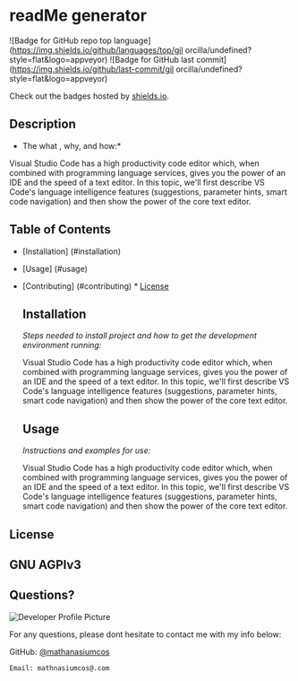 # readMe generator
  
  ![Badge for GitHub repo top language](https://img.shields.io/github/languages/top/gil orcilla/undefined?style=flat&logo=appveyor) ![Badge for GitHub last commit](https://img.shields.io/github/last-commit/gil orcilla/undefined?style=flat&logo=appveyor)
  
  Check out the badges hosted by [shields.io](https://shields.io).
  
  ## Description
  
  * The what , why, and how:*
  
  Visual Studio Code has a high productivity code editor which, when combined with programming language services, gives you the power of an IDE and the speed of a text editor. In this topic, we'll first describe VS Code's language intelligence features (suggestions, parameter hints, smart code navigation) and then show the power of the core text editor.
  
  ## Table of Contents
  * [Installation] (#installation)
  * [Usage] (#usage)
  * [Contributing] (#contributing) * [License](#license)
     ## Installation
     
     *Steps needed to install project and how to get the development environment running:*
     
     Visual Studio Code has a high productivity code editor which, when combined with programming language services, gives you the power of an IDE and the speed of a text editor. In this topic, we'll first describe VS Code's language intelligence features (suggestions, parameter hints, smart code navigation) and then show the power of the core text editor.
    
    ## Usage
    
    *Instructions and examples for use:*
    
    Visual Studio Code has a high productivity code editor which, when combined with programming language services, gives you the power of an IDE and the speed of a text editor. In this topic, we'll first describe VS Code's language intelligence features (suggestions, parameter hints, smart code navigation) and then show the power of the core text editor.
  
  ## License
  
  GNU AGPlv3
  ----
  
  ## Questions?
  
  
  ![Developer Profile Picture](https://github.com/gilorcilla)
  
  For any questions, please dont hesitate to contact me with my info below:
  
  GitHub: [@mathanasiumcos](https://github.com/gilorcilla)
    
    Email: mathnasiumcos@.com
    
    